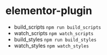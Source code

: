 # elementor-plugin

* build_scripts `npm run build_scripts`
* watch_scripts `npm watch_scripts`
* build_styles `npm run build_styles`
* watch_styles `npm watch_styles`
